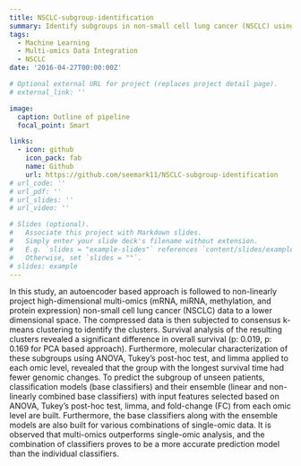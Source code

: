 ```yaml
---
title: NSCLC-subgroup-identification
summary: Identify subgroups in non-small cell lung cancer (NSCLC) using machine learning (ML) techniques on multi-omics data.
tags:
  - Machine Learning
  - Multi-omics Data Integration
  - NSCLC
date: '2016-04-27T00:00:00Z'

# Optional external URL for project (replaces project detail page).
# external_link: ''

image:
  caption: Outline of pipeline
  focal_point: Smart

links:
  - icon: github
    icon_pack: fab
    name: Github
    url: https://github.com/seemark11/NSCLC-subgroup-identification
# url_code: ''
# url_pdf: ''
# url_slides: ''
# url_video: ''

# Slides (optional).
#   Associate this project with Markdown slides.
#   Simply enter your slide deck's filename without extension.
#   E.g. `slides = "example-slides"` references `content/slides/example-slides.md`.
#   Otherwise, set `slides = ""`.
# slides: example
---
```


In this study, an autoencoder based approach is followed to non-linearly project high-dimensional multi-omics (mRNA, miRNA, methylation, and protein expression) non-small cell lung cancer (NSCLC) data to a lower dimensional space. The compressed data is then subjected to consensus k-means clustering to identify the clusters. Survival analysis of the resulting clusters revealed a significant difference in overall survival (p: 0.019, p: 0.169 for PCA based approach). Furthermore, molecular characterization of these subgroups using ANOVA, Tukey’s post-hoc test, and limma applied to each omic level, revealed that the group with the longest survival time had fewer genomic changes. To predict the subgroup of unseen patients, classification models (base classifiers) and their ensemble (linear and non-linearly combined base classifiers) with input features selected based on ANOVA, Tukey’s post-hoc test, limma, and fold-change (FC) from each omic level are built. Furthermore, the base classifiers along with the ensemble models are also built for various combinations of single-omic data. It is observed that multi-omics outperforms single-omic analysis, and the combination of classifiers proves to be a more accurate prediction model than the individual classifiers.

